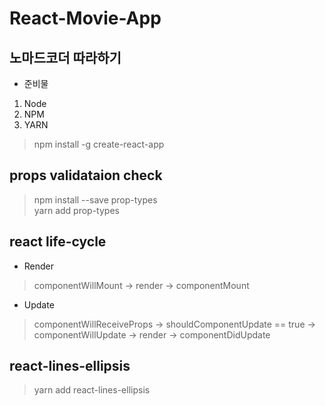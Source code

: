 # React-Movie-App 

## 노마드코더 따라하기

* 준비물
1. Node
2. NPM
3. YARN

>  npm install -g create-react-app  


## props validataion check

> npm install --save prop-types   
> yarn add prop-types 
  
## react life-cycle

* Render
> componentWillMount  -> render -> componentMount  
* Update  
> componentWillReceiveProps -> shouldComponentUpdate == true -> componentWillUpdate -> render -> componentDidUpdate

## react-lines-ellipsis  
> yarn add react-lines-ellipsis  
